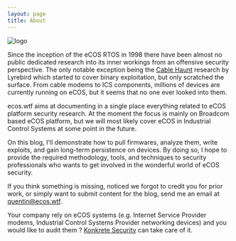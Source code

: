 ```yaml
---
layout: page
title: About
---
```


<!-- !["Motorola SURFboard SB6121 cable modem lights" by Schill is licensed with CC BY 2.0. To view a copy of this license, visit https://creativecommons.org/licenses/by/2.0/]({{site.url}}/assets/Motorola_SURFboard_SB6121_cable_modem_lights.jpg) -->

![logo]({{site.url}}/assets/ecos_wtf_logo_head.png)

Since the inception of the eCOS RTOS in 1998 there have been almost no public dedicated research into its inner workings from an offensive security perspective. The only notable exception being the [Cable Haunt](https://cablehaunt.com/) research by Lyrebird which started to cover binary exploitation, but only scratched the surface. From cable modems to ICS components, millions of devices are currently running on eCOS, but it seems that no one ever looked into them.

ecos.wtf aims at documenting in a single place everything related to eCOS platform security research. At the moment the focus is mainly on Broadcom based eCOS platform, but we will most likely cover eCOS in Industrial Control Systems at some point in the future.

On this blog, I'll demonstrate how to pull firmwares, analyze them, write exploits, and gain long-term persistence on devices. By doing so, I hope to provide the required methodology, tools, and techniques to security professionals who wants to get involved in the wonderful world of eCOS security.

If you think something is missing, noticed we forgot to credit you for prior work, or simply want to submit content for the blog, send me an email at [quentin@ecos.wtf](mailto:quentin@ecos.wtf).

Your company rely on eCOS systems (e.g. Internet Service Provider modems, Industrial Control Systems Provider networking devices) and you would like to audit them ? [Konkrete Security](https://konkretesec.com) can take care of it.
